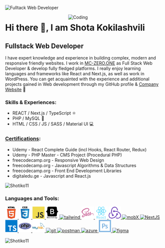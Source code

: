 ![Fulltack Web Developer](https://miro.medium.com/v2/resize:fit:1400/0*YJuvTixhSq-JppKv)



<img align="right" width="300" alt="Coding" borderRadius="10px" src="https://media.giphy.com/media/qgQUggAC3Pfv687qPC/giphy.gif">

# Hi there 👋, I am Shota Kokilashvili
## Fullstack Web Developer

I have expert knowledge and experience in building complex, modern and responsive friendly websites. I work in [MC-ZERO.ONE](https://mc-zero.one/) as Full Stack Web Developer & develop fully fledged platforms. I really enjoy learning languages and frameworks like React and Next.js, as well as work in WordPress. You can get acquainted with the experience and additional projects gained in Web development through my GitHub profile & [Company Website](https://mc-zero.one/porfolio/) 🤲

### Skills & Experiences: 

* REACT / Next.js / TypeScript ⚛️
* PHP / MySQL 💾 
* HTML / CSS / JS / SASS / Material UI 💻

### [Certifications](https://github.com/pavelFaraday/Certifications):

- Udemy - React Complete Guide (incl Hooks, React Router, Redux)
- Udemy - PHP Master - CMS Project (Procedural PHP)
- freecodecamp.org - Responsive Web Design
- freecodecamp.org - Javascript Algorithms & Data Structures
- freecodecamp.org - Front End Development Libraries
- digitaledu.ge - Javascript and React.js

<p align="left"> <img src="https://komarev.com/ghpvc/?username=pavelfaraday&label=Profile%20views&color=0e75b6&style=flat" alt="Shotiko11" /> </p>

<p align="left"></p>

<h3 align="left">Languages and Tools:</h3>
<p align="left">
	<a href="https://www.w3.org/html/" target="_blank" rel="noreferrer">
		<img
			src="https://raw.githubusercontent.com/devicons/devicon/master/icons/html5/html5-original-wordmark.svg"
			alt="html5"
			width="40"
			height="40"
		/>
	</a>
	<a href="https://www.w3schools.com/css/" target="_blank" rel="noreferrer">
		<img
			src="https://raw.githubusercontent.com/devicons/devicon/master/icons/css3/css3-original-wordmark.svg"
			alt="css3"
			width="40"
			height="40"
		/>
	</a>
	<a
		href="https://developer.mozilla.org/en-US/docs/Web/JavaScript"
		target="_blank"
		rel="noreferrer"
	>
		<img
			src="https://raw.githubusercontent.com/devicons/devicon/master/icons/javascript/javascript-original.svg"
			alt="javascript"
			width="40"
			height="40"
		/>
	</a>
	<a href="https://getbootstrap.com" target="_blank" rel="noreferrer">
		<img
			src="https://raw.githubusercontent.com/devicons/devicon/master/icons/bootstrap/bootstrap-plain-wordmark.svg"
			alt="bootstrap"
			width="40"
			height="40"
		/>
	</a>
	<a href="https://tailwindcss.com/" target="_blank" rel="noreferrer"> 
		<img 
		     src="https://www.vectorlogo.zone/logos/tailwindcss/tailwindcss-icon.svg" 
		     alt="tailwind" 
		     width="40" 
		     height="40"/> 
	</a>
	<a href="https://sass-lang.com" target="_blank" rel="noreferrer">
		<img
			src="https://raw.githubusercontent.com/devicons/devicon/master/icons/sass/sass-original.svg"
			alt="sass"
			width="40"
			height="40"
		/>
	</a>
	<a href="https://reactjs.org/" target="_blank" rel="noreferrer">
		<img
			src="https://raw.githubusercontent.com/devicons/devicon/master/icons/react/react-original-wordmark.svg"
			alt="react"
			width="40"
			height="40"
		/>
	</a>
	<a href="https://redux.js.org" target="_blank" rel="noreferrer">
		<img
			src="https://raw.githubusercontent.com/devicons/devicon/master/icons/redux/redux-original.svg"
			alt="redux"
			width="40"
			height="40"
		/>
	</a>
	<a href="https://mobx.js.org/" target="_blank" rel="noreferrer">
		<img src="https://camo.githubusercontent.com/0dc3b9afa37acc792f49624b1f8dd364b55c9107167fd291ffde1d81917aceba/68747470733a2f2f6d6f62782e6a732e6f72672f6173736574732f6d6f62782e706e67"
			alt="mobX"
			width="40"
			height="40"
		/>
	</a>
	<a href="https://nextjs.org/" target="_blank">
		<img
		     src="https://profilinator.rishav.dev/skills-assets/nextjs.png" 
		     alt="NextJS"
		     width="40" 
		     height="40"
		/>
	</a>  
	<a href="https://www.typescriptlang.org/" target="_blank" rel="noreferrer">
		<img src="https://raw.githubusercontent.com/devicons/devicon/master/icons/typescript/typescript-original.svg" 
		     alt="typescript" 
		     width="40" 
		     height="40"/> 
	</a>
	<a href="https://www.php.net" target="_blank" rel="noreferrer">
		<img
			src="https://raw.githubusercontent.com/devicons/devicon/master/icons/php/php-original.svg"
			alt="php"
			width="40"
			height="40"
		/>
	</a>
	<a href="https://www.mysql.com/" target="_blank" rel="noreferrer">
		<img
			src="https://raw.githubusercontent.com/devicons/devicon/master/icons/mysql/mysql-original-wordmark.svg"
			alt="mysql"
			width="40"
			height="40"
		/>
	</a>
	<a href="https://git-scm.com/" target="_blank" rel="noreferrer">
		<img
			src="https://www.vectorlogo.zone/logos/git-scm/git-scm-icon.svg"
			alt="git"
			width="40"
			height="40"
		/>
	</a>
	<a href="https://postman.com" target="_blank" rel="noreferrer">
		<img
			src="https://www.vectorlogo.zone/logos/getpostman/getpostman-icon.svg"
			alt="postman"
			width="40"
			height="40"
		/>
	</a>
	<a
		href="https://azure.microsoft.com/en-in/"
		target="_blank"
		rel="noreferrer"
	>
		<img
			src="https://www.vectorlogo.zone/logos/microsoft_azure/microsoft_azure-icon.svg"
			alt="azure"
			width="40"
			height="40"
		/>
	</a>
	<a href="https://www.photoshop.com/en" target="_blank" rel="noreferrer">
		<img
			src="https://raw.githubusercontent.com/devicons/devicon/master/icons/photoshop/photoshop-line.svg"
			alt="photoshop"
			width="40"
			height="40"
		/>
	</a>
	<a href="https://www.figma.com/" target="_blank" rel="noreferrer">
		<img
			src="https://www.vectorlogo.zone/logos/figma/figma-icon.svg"
			alt="figma"
			width="40"
			height="40"
		/>
	</a>
	
</p>


<p><img align="center" src="https://github-readme-streak-stats.herokuapp.com/?user=Shotiko11&" alt="Shotiko11" /></p>  <br>



